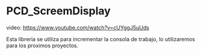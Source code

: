 # PCD_ScreemDisplay


video: https://www.youtube.com/watch?v=cUYggJ5uUds

Esta libreria se utiliza para incrementar la consola de trabajo, lo utilizaremos para los
proximos proyectos.
